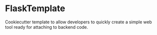 # FlaskTemplate
Cookiecutter template to allow developers to quickly create a simple web tool ready for attaching to backend code.
